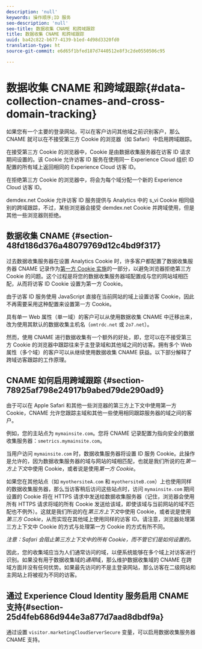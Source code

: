 ```yaml
---
description: 'null'
keywords: 操作顺序;ID 服务
seo-description: 'null'
seo-title: 数据收集 CNAME 和跨域跟踪
title: 数据收集 CNAME 和跨域跟踪
uuid: ba42c822-b677-4139-b1ed-4d98d3320fd0
translation-type: ht
source-git-commit: e6d65f1bfed187d7440512e8f3c2de0550506c95

---
```



# 数据收集 CNAME 和跨域跟踪{#data-collection-cnames-and-cross-domain-tracking}

如果您有一个主要的登录网站，可以在客户访问其他域之前识别客户，那么 CNAME 就可以在不接受第三方 Cookie 的浏览器（如 Safari）中启用跨域跟踪。

在接受第三方 Cookie 的浏览器中，Cookie 是由数据收集服务器在访客 ID 请求期间设置的。该 Cookie 允许访客 ID 服务在使用同一 Experience Cloud 组织 ID 配置的所有域上返回相同的 Experience Cloud 访客 ID。

在拒绝第三方 Cookie 的浏览器中，将会为每个域分配一个新的 Experience Cloud 访客 ID。

demdex.net Cookie 允许访客 ID 服务提供与 Analytics 中的 s_vi Cookie 相同级别的跨域跟踪，不过，某些浏览器会接受 demdex.net Cookie 并跨域使用，但是其他一些浏览器则拒绝。

## 数据收集 CNAME {#section-48fd186d376a48079769d12c4bd9f317}

过去数据收集服务器在设置 Analytics Cookie 时，许多客户都配置了数据收集服务器 CNAME 记录作为[第一方 Cookie 实施](https://marketing.adobe.com/resources/help/en_US/whitepapers/first_party_cookies/)的一部分，以避免浏览器拒绝第三方 Cookie 的问题。这个过程是将您的数据收集服务器域配置成与您的网站域相匹配，从而将访客 ID Cookie 设置为第一方 Cookie。

由于访客 ID 服务使用 JavaScript 直接在当前网站的域上设置访客 Cookie，因此不再需要采用这种配置来设置第一方 Cookie。

具有单一 Web 属性（单一域）的客户可以从使用数据收集 CNAME 中迁移出来，改为使用其默认的数据收集主机名（`omtrdc.net` 或 `2o7.net`）。

然而，使用 CNAME 进行数据收集有一个额外的好处，即，您可以在不接受第三方 Cookie 的浏览器中跟踪往来于主登录域和其他域之间的访客。拥有多个 Web 属性（多个域）的客户可以从继续使用数据收集 CNAME 获益。以下部分解释了跨域访客跟踪的工作原理。

## CNAME 如何启用跨域跟踪 {#section-78925af798e24917b9abed79de290ad9}

由于可以在 Apple Safari 和其他一些浏览器的第三方上下文中使用第一方 Cookie，CNAME 允许您跟踪主域和其他一些使用相同跟踪服务器的域之间的客户。

例如，您的主站点为 `mymainsite.com`。您将 CNAME 记录配置为指向安全的数据收集服务器：`smetrics.mymainsite.com`。

当用户访问 `mymainsite.com` 时，数据收集服务器将设置 ID 服务 Cookie。此操作是允许的，因为数据收集服务器的域与网站的域相匹配，也就是我们所说的在&#x200B;*第一方上下文*&#x200B;中使用 Cookie，或者说是使用&#x200B;*第一方 Cookie*。

如果您在其他站点（如 `myothersiteA.com` 和 `myothersiteB.com`）上也使用同样的数据收集服务器，那么当访客稍后访问这些站点时，访问 `mymainsite.com` 期间设置的 Cookie 将在 HTTPS 请求中发送给数据收集服务器（记住，浏览器会使用所有 HTTPS 请求将域的所有 Cookie 发送给该域，即使该域与当前网站的域不匹配也不例外）。这就是我们所说的在&#x200B;*第三方上下文*&#x200B;中使用 Cookie，或者说是使用&#x200B;*第三方 Cookie*，从而实现在其他域上使用同样的访客 ID。请注意，浏览器处理第三方上下文中 Cookie 的方式与处理第一方 Cookie 的方式有所不同。

*注意：Safari 会阻止第三方上下文中的所有 Cookie，而不管它们是如何设置的。*

因此，您的收集域应当为人们通常访问的域，以便系统能够在多个域上对访客进行识别。如果没有用于数据收集域的&#x200B;*通用*&#x200B;域，那么维护数据收集域的 CNAME 在跨域方面并没有任何优势。如果最先访问的不是主登录网站，那么访客在二级网站和主网站上将被视为不同的访客。

## 通过 Experience Cloud Identity 服务启用 CNAME 支持{#section-25d4feb686d944e3a877d7aad8dbdf9a}

通过设置 `visitor.marketingCloudServerSecure` 变量，可以启用数据收集服务器 CNAME 支持。
